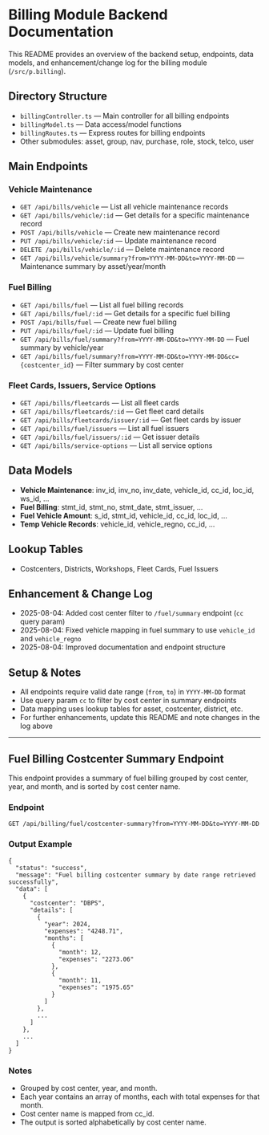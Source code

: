 # Billing Module Backend Documentation

This README provides an overview of the backend setup, endpoints, data models, and enhancement/change log for the billing module (`/src/p.billing`).

## Directory Structure

- `billingController.ts` — Main controller for all billing endpoints
- `billingModel.ts` — Data access/model functions
- `billingRoutes.ts` — Express routes for billing endpoints
- Other submodules: asset, group, nav, purchase, role, stock, telco, user

## Main Endpoints

### Vehicle Maintenance
- `GET /api/bills/vehicle` — List all vehicle maintenance records
- `GET /api/bills/vehicle/:id` — Get details for a specific maintenance record
- `POST /api/bills/vehicle` — Create new maintenance record
- `PUT /api/bills/vehicle/:id` — Update maintenance record
- `DELETE /api/bills/vehicle/:id` — Delete maintenance record
- `GET /api/bills/vehicle/summary?from=YYYY-MM-DD&to=YYYY-MM-DD` — Maintenance summary by asset/year/month

### Fuel Billing
- `GET /api/bills/fuel` — List all fuel billing records
- `GET /api/bills/fuel/:id` — Get details for a specific fuel billing
- `POST /api/bills/fuel` — Create new fuel billing
- `PUT /api/bills/fuel/:id` — Update fuel billing
- `GET /api/bills/fuel/summary?from=YYYY-MM-DD&to=YYYY-MM-DD` — Fuel summary by vehicle/year
- `GET /api/bills/fuel/summary?from=YYYY-MM-DD&to=YYYY-MM-DD&cc={costcenter_id}` — Filter summary by cost center

### Fleet Cards, Issuers, Service Options
- `GET /api/bills/fleetcards` — List all fleet cards
- `GET /api/bills/fleetcards/:id` — Get fleet card details
- `GET /api/bills/fleetcards/issuer/:id` — Get fleet cards by issuer
- `GET /api/bills/fuel/issuers` — List all fuel issuers
- `GET /api/bills/fuel/issuers/:id` — Get issuer details
- `GET /api/bills/service-options` — List all service options

## Data Models
- **Vehicle Maintenance**: inv_id, inv_no, inv_date, vehicle_id, cc_id, loc_id, ws_id, ...
- **Fuel Billing**: stmt_id, stmt_no, stmt_date, stmt_issuer, ...
- **Fuel Vehicle Amount**: s_id, stmt_id, vehicle_id, cc_id, loc_id, ...
- **Temp Vehicle Records**: vehicle_id, vehicle_regno, cc_id, ...

## Lookup Tables
- Costcenters, Districts, Workshops, Fleet Cards, Fuel Issuers

## Enhancement & Change Log
- 2025-08-04: Added cost center filter to `/fuel/summary` endpoint (`cc` query param)
- 2025-08-04: Fixed vehicle mapping in fuel summary to use `vehicle_id` and `vehicle_regno`
- 2025-08-04: Improved documentation and endpoint structure

## Setup & Notes
- All endpoints require valid date range (`from`, `to`) in `YYYY-MM-DD` format
- Use query param `cc` to filter by cost center in summary endpoints
- Data mapping uses lookup tables for asset, costcenter, district, etc.
- For further enhancements, update this README and note changes in the log above

---



## Fuel Billing Costcenter Summary Endpoint

This endpoint provides a summary of fuel billing grouped by cost center, year, and month, and is sorted by cost center name.

### Endpoint
`GET /api/billing/fuel/costcenter-summary?from=YYYY-MM-DD&to=YYYY-MM-DD`

### Output Example
```
{
  "status": "success",
  "message": "Fuel billing costcenter summary by date range retrieved successfully",
  "data": [
    {
      "costcenter": "DBPS",
      "details": [
        {
          "year": 2024,
          "expenses": "4248.71",
          "months": [
            {
              "month": 12,
              "expenses": "2273.06"
            },
            {
              "month": 11,
              "expenses": "1975.65"
            }
          ]
        },
        ...
      ]
    },
    ...
  ]
}
```

### Notes
- Grouped by cost center, year, and month.
- Each year contains an array of months, each with total expenses for that month.
- Cost center name is mapped from cc_id.
- The output is sorted alphabetically by cost center name.
